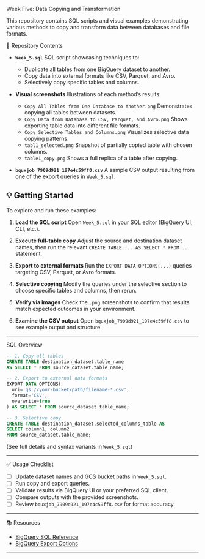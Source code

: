 Week Five: Data Copying and Transformation

This repository contains SQL scripts and visual examples demonstrating various methods to copy and transform data between databases and file formats.

📁 Repository Contents

* **`Week_5.sql`**
  SQL script showcasing techniques to:

  * Duplicate all tables from one BigQuery dataset to another.
  * Copy data into external formats like CSV, Parquet, and Avro.
  * Selectively copy specific tables and columns.

* **Visual screenshots**
  Illustrations of each method’s results:

  * `Copy All Tables from One Database to Another.png`
    Demonstrates copying all tables between datasets.
  * `Copy Data from Database to CSV, Parquet, and Avro.png`
    Shows exporting table data into different file formats.
  * `Copy Selective Tables and Columns.png`
    Visualizes selective data copying patterns.
  * `tabl1_selected.png`
    Snapshot of partially copied table with chosen columns.
  * `table1_copy.png`
    Shows a full replica of a table after copying.

* **`bquxjob_7909d921_197e4c59ff8.csv`**
  A sample CSV output resulting from one of the export queries in `Week_5.sql`.

## 💡 Getting Started

To explore and run these examples:

1. **Load the SQL script**
   Open `Week_5.sql` in your SQL editor (BigQuery UI, CLI, etc.).

2. **Execute full-table copy**
   Adjust the source and destination dataset names, then run the relevant `CREATE TABLE ... AS SELECT * FROM ...` statement.

3. **Export to external formats**
   Run the `EXPORT DATA OPTIONS(...)` queries targeting CSV, Parquet, or Avro formats.

4. **Selective copying**
   Modify the queries under the selective section to choose specific tables and columns, then rerun.

5. **Verify via images**
   Check the `.png` screenshots to confirm that results match expected outcomes in your environment.

6. **Examine the CSV output**
   Open `bquxjob_7909d921_197e4c59ff8.csv` to see example output and structure.

---

SQL Overview

```sql
-- 1. Copy all tables
CREATE TABLE destination_dataset.table_name
AS SELECT * FROM source_dataset.table_name;

-- 2. Export to external data formats
EXPORT DATA OPTIONS(
  uri='gs://your-bucket/path/filename-*.csv',
  format='CSV',
  overwrite=true
) AS SELECT * FROM source_dataset.table_name;

-- 3. Selective copy
CREATE TABLE destination_dataset.selected_columns_table AS
SELECT column1, column2
FROM source_dataset.table_name;
```

(See full details and syntax variants in `Week_5.sql`)

---

✅ Usage Checklist

* [ ] Update dataset names and GCS bucket paths in `Week_5.sql`.
* [ ] Run copy and export queries.
* [ ] Validate results via BigQuery UI or your preferred SQL client.
* [ ] Compare outputs with the provided screenshots.
* [ ] Review `bquxjob_7909d921_197e4c59ff8.csv` for format accuracy.

---

📚 Resources

* [BigQuery SQL Reference](https://cloud.google.com/bigquery/docs/reference/standard-sql/)
* [BigQuery Export Options](https://cloud.google.com/bigquery/docs/exporting-data)

---
